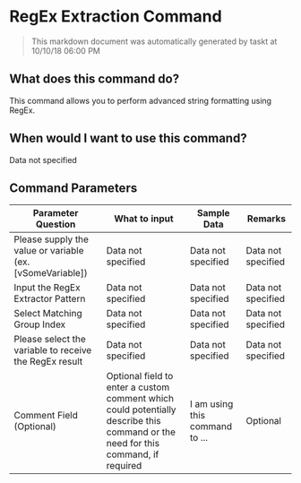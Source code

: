 <!--TITLE: RegEx Extraction Command -->
<!-- SUBTITLE: a command in the Data Commands group -->
# RegEx Extraction Command


> This markdown document was automatically generated by taskt at 10/10/18 06:00 PM


## What does this command do?
This command allows you to perform advanced string formatting using RegEx.


## When would I want to use this command?
Data not specified


## Command Parameters
| Parameter Question   	| What to input  	|  Sample Data 	| Remarks  	|
| ---                    | ---               | ---           | ---       |
|Please supply the value or variable (ex. [vSomeVariable])|Data not specified|Data not specified|Data not specified|
|Input the RegEx Extractor Pattern|Data not specified|Data not specified|Data not specified|
|Select Matching Group Index|Data not specified|Data not specified|Data not specified|
|Please select the variable to receive the RegEx result|Data not specified|Data not specified|Data not specified|
|Comment Field (Optional)|Optional field to enter a custom comment which could potentially describe this command or the need for this command, if required|I am using this command to ...|Optional|


